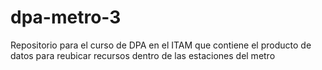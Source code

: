 # dpa-metro-3
Repositorio para el curso de DPA en el ITAM que contiene el producto de datos para reubicar recursos dentro de las estaciones del metro
